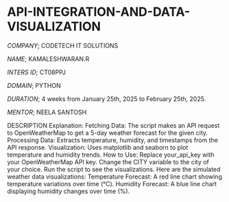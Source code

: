 # API-INTEGRATION-AND-DATA-VISUALIZATION

*COMPANY*; CODETECH IT SOLUTIONS

*NAME*; KAMALESHWARAN.R

*INTERS ID*; CT08PPJ

*DOMAIN*; PYTHON

*DURATION*; 4 weeks  from January 25th, 2025 to February 25th, 2025.  

*MENTOR*; NEELA SANTOSH

DESCRIPTION  Explanation:
Fetching Data: The script makes an API request to OpenWeatherMap to get a 5-day weather forecast for the given city.
Processing Data: Extracts temperature, humidity, and timestamps from the API response.
Visualization: Uses matplotlib and seaborn to plot temperature and humidity trends.
How to Use:
Replace your_api_key with your OpenWeatherMap API key.
Change the CITY variable to the city of your choice.
Run the script to see the visualizations.
Here are the simulated weather data visualizations:
Temperature Forecast:
A red line chart showing temperature variations over time (°C).
Humidity Forecast:
A blue line chart displaying humidity changes over time (%).
